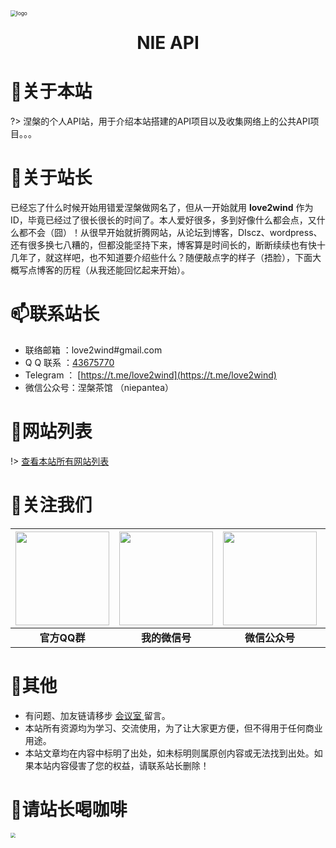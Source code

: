 <div style=""><img src="https://cdn.jsdelivr.net/gh/love2wind/cloudimg/img/f10b341e6fbbddc879b40f03c05fab1c.png" alt="logo" style="zoom:60%;margin:0px auto;algin:center;display:block;" /></div>

<h1 style="text-align:center;margin:25px auto;display: block;">NIE API</h1>

# 🎉关于本站

?> 涅槃的个人API站，用于介绍本站搭建的API项目以及收集网络上的公共API项目。。。



# 🙈关于站长

已经忘了什么时候开始用错爱涅槃做网名了，但从一开始就用 **love2wind** 作为ID，毕竟已经过了很长很长的时间了。本人爱好很多，多到好像什么都会点，又什么都不会（囧）！从很早开始就折腾网站，从论坛到博客，DIscz、wordpress、还有很多换七八糟的，但都没能坚持下来，博客算是时间长的，断断续续也有快十几年了，就这样吧，也不知道要介绍些什么？随便敲点字的样子（捂脸），下面大概写点博客的历程（从我还能回忆起来开始）。



# 📫联系站长

- 联络邮箱 ：love2wind#gmail.com
- Q Q 联系 ：[43675770](https://love2wind.cn/go/aHR0cHM6Ly9ibG9nLmhvc3RzLnJ1bi9nby8_dXJsPWh0dHBzOi8vd3BhLnFxLmNvbS9tc2dyZD92PTMmdWluPTQzNjc1NzcwJnNpdGU9cXEmbWVudT15ZXM)
- Telegram ： [https://t.me/love2wind](https://t.me/love2wind)
- 微信公众号：涅槃茶馆 （niepantea）



# 💝网站列表

!> [查看本站所有网站列表](nav/site)

# 🎁关注我们

| <img src="https://cdn.jsdelivr.net/gh/love2wind/cloudimg/img/c03e71f9c3816770a48aa635ce3ed9a0.png" style="width:150px;" /> | <img src="https://cdn.jsdelivr.net/gh/love2wind/cloudimg/img/58b97a3d75e88777307d5b6290f94500.png"  style="width:150px;" /> | <img src="https://cdn.jsdelivr.net/gh/love2wind/cloudimg/img/96838453e10b5dc478c0439383518ff5.png"  style="width:150px;" /> | <img src="https://cdn.jsdelivr.net/gh/love2wind/cloudimg/img/9ad68746075509687fb79975e938f7c0.png"  style="width:150px;"  /> |
| :----------------------------------------------------------: | :----------------------------------------------------------: | :----------------------------------------------------------: | :----------------------------------------------------------: |
|                         **官方QQ群**                         |                        **我的微信号**                        |                        **微信公众号**                        |    **[加入TG群](https://t.me/joinchat/NMtbkJmuPdxjZjc9)**    |




# 🎯其他

- 有问题、加友链请移步 [会议室 ](https://love2wind.cn/meeting.html)留言。
- 本站所有资源均为学习、交流使用，为了让大家更方便，但不得用于任何商业用途。
- 本站文章均在内容中标明了出处，如未标明则属原创内容或无法找到出处。如果本站内容侵害了您的权益，请联系站长删除！



# 🍮请站长喝咖啡

<img src="https://cdn.jsdelivr.net/gh/love2wind/blogcdn@v3.0/spzac/img/qcode.png" style="zoom:50%;" />

